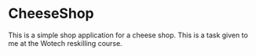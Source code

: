 # CheeseShop
This is a simple shop application for a cheese shop. This is a task given to me at the Wotech reskilling course.

